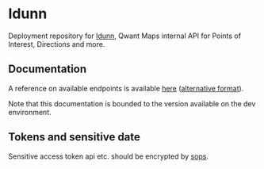 # Idunn

Deployment repository for [Idunn](https://github.com/qwant/idunn), Qwant Maps internal API for Points of Interest, Directions and more. 


## Documentation

A reference on available endpoints is available [here](https://maps.dev.qwant.ninja/maps/detail/redoc) ([alternative format](https://maps.dev.qwant.ninja/maps/detail/docs)).

Note that this documentation is bounded to the version available on the dev environment.

## Tokens and sensitive date

Sensitive access token api etc. should be encrypted by [sops](https://git.qwant.ninja/teams/infra/k8s-deployment/-/blob/master/doc/ops/sops/sops.md).